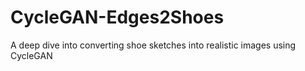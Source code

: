 # CycleGAN-Edges2Shoes
A deep dive into converting shoe sketches into realistic images using CycleGAN
